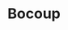 ---
blog: https://bocoup.com/blog
codehost: https://github.com/bocoup
facebook: https://facebook.com/Bocoup-259954310727008
logohandle: bocoup
sort: bocoup
title: Bocoup
twitter: https://x.com/bocoup
website: https://bocoup.com/
---